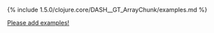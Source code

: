 {% include 1.5.0/clojure.core/DASH__GT_ArrayChunk/examples.md %}

[Please add examples!](https://github.com/arrdem/grimoire/edit/master/_includes/1.6.0/clojure.core/DASH__GT_ArrayChunk/examples.md)
